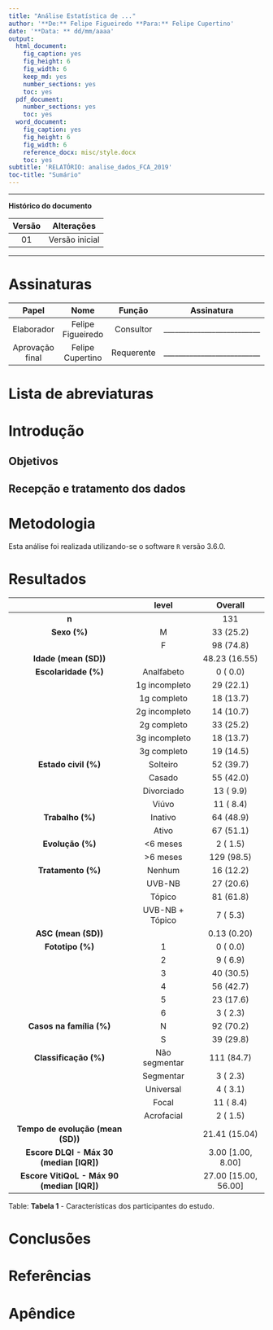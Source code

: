 ```yaml
---
title: "Análise Estatística de ..."
author: '**De:** Felipe Figueiredo **Para:** Felipe Cupertino'
date: '**Data: ** dd/mm/aaaa'
output:
  html_document:
    fig_caption: yes
    fig_height: 6
    fig_width: 6
    keep_md: yes
    number_sections: yes
    toc: yes
  pdf_document:
    number_sections: yes
    toc: yes
  word_document:
    fig_caption: yes
    fig_height: 6
    fig_width: 6
    reference_docx: misc/style.docx
    toc: yes
subtitle: 'RELATÓRIO: analise_dados_FCA_2019'
toc-title: "Sumário"
---
```




---

**Histórico do documento**


| Versão |   Alterações   |
|:------:|:--------------:|
|   01   | Versão inicial |

---

# Assinaturas


|      Papel      |       Nome        |   Função   |         Assinatura         |     Data      |
|:---------------:|:-----------------:|:----------:|:--------------------------:|:-------------:|
|   Elaborador    | Felipe Figueiredo | Consultor  | __________________________ | _____________ |
| Aprovação final | Felipe Cupertino  | Requerente | __________________________ | _____________ |

# Lista de abreviaturas

# Introdução

## Objetivos

## Recepção e tratamento dos dados

# Metodologia

Esta análise foi realizada utilizando-se o software `R` versão 3.6.0.

<!-- The exact confidence intervals (CIs) of binomial proportions were calculated using package `exactci` (version 1.3.3). -->

# Resultados




|                   &nbsp;                   |      level      |       Overall        |
|:------------------------------------------:|:---------------:|:--------------------:|
|                   **n**                    |                 |         131          |
|                **Sexo (%)**                |        M        |      33 (25.2)       |
|                                            |        F        |      98 (74.8)       |
|           **Idade (mean (SD))**            |                 |    48.23 (16.55)     |
|            **Escolaridade (%)**            |   Analfabeto    |       0 ( 0.0)       |
|                                            |  1g incompleto  |      29 (22.1)       |
|                                            |   1g completo   |      18 (13.7)       |
|                                            |  2g incompleto  |      14 (10.7)       |
|                                            |   2g completo   |      33 (25.2)       |
|                                            |  3g incompleto  |      18 (13.7)       |
|                                            |   3g completo   |      19 (14.5)       |
|            **Estado civil (%)**            |    Solteiro     |      52 (39.7)       |
|                                            |     Casado      |      55 (42.0)       |
|                                            |   Divorciado    |      13 ( 9.9)       |
|                                            |      Viúvo      |      11 ( 8.4)       |
|              **Trabalho (%)**              |     Inativo     |      64 (48.9)       |
|                                            |      Ativo      |      67 (51.1)       |
|              **Evolução (%)**              |    <6 meses     |       2 ( 1.5)       |
|                                            |    >6 meses     |      129 (98.5)      |
|             **Tratamento (%)**             |     Nenhum      |      16 (12.2)       |
|                                            |     UVB-NB      |      27 (20.6)       |
|                                            |     Tópico      |      81 (61.8)       |
|                                            | UVB-NB + Tópico |       7 ( 5.3)       |
|            **ASC (mean (SD))**             |                 |     0.13 (0.20)      |
|              **Fototipo (%)**              |        1        |       0 ( 0.0)       |
|                                            |        2        |       9 ( 6.9)       |
|                                            |        3        |      40 (30.5)       |
|                                            |        4        |      56 (42.7)       |
|                                            |        5        |      23 (17.6)       |
|                                            |        6        |       3 ( 2.3)       |
|          **Casos na família (%)**          |        N        |      92 (70.2)       |
|                                            |        S        |      39 (29.8)       |
|           **Classificação (%)**            |  Não segmentar  |      111 (84.7)      |
|                                            |    Segmentar    |       3 ( 2.3)       |
|                                            |    Universal    |       4 ( 3.1)       |
|                                            |      Focal      |      11 ( 8.4)       |
|                                            |   Acrofacial    |       2 ( 1.5)       |
|     **Tempo de evolução (mean (SD))**      |                 |    21.41 (15.04)     |
|  **Escore DLQI - Máx 30 (median [IQR])**   |                 |  3.00 [1.00, 8.00]   |
| **Escore VitiQoL - Máx 90 (median [IQR])** |                 | 27.00 [15.00, 56.00] |

Table: **Tabela 1** - Características dos participantes do estudo.

<!-- # Exceções e Desvios do teste -->

# Conclusões


# Referências

# Apêndice

